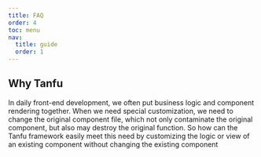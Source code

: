 ```yaml
---
title: FAQ
order: 4
toc: menu
nav:
  title: guide
  order: 1
---
```



## Why Tanfu

In daily front-end development, we often put business logic and component rendering together. When we need special customization, we need to change the original component file, which not only contaminate the original component, but also may destroy the original function. So how can the Tanfu framework easily meet this need by customizing the logic or view of an existing component without changing the existing component